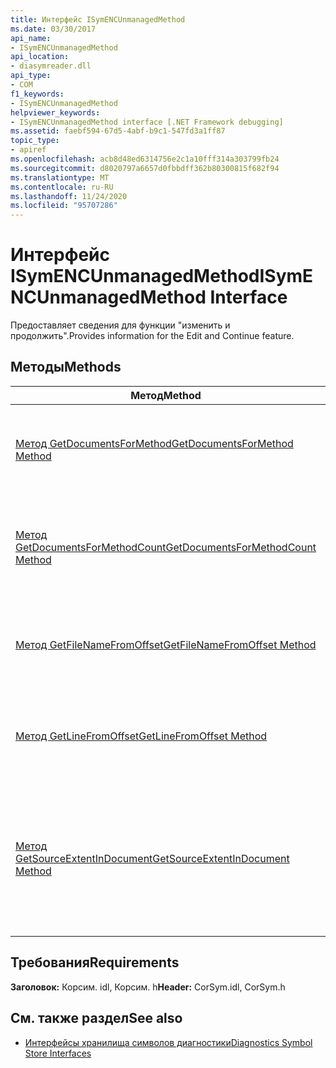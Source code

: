 ```yaml
---
title: Интерфейс ISymENCUnmanagedMethod
ms.date: 03/30/2017
api_name:
- ISymENCUnmanagedMethod
api_location:
- diasymreader.dll
api_type:
- COM
f1_keywords:
- ISymENCUnmanagedMethod
helpviewer_keywords:
- ISymENCUnmanagedMethod interface [.NET Framework debugging]
ms.assetid: faebf594-67d5-4abf-b9c1-547fd3a1ff87
topic_type:
- apiref
ms.openlocfilehash: acb8d48ed6314756e2c1a10fff314a303799fb24
ms.sourcegitcommit: d8020797a6657d0fbbdff362b80300815f682f94
ms.translationtype: MT
ms.contentlocale: ru-RU
ms.lasthandoff: 11/24/2020
ms.locfileid: "95707286"
---
```

# <a name="isymencunmanagedmethod-interface"></a><span data-ttu-id="f301d-102">Интерфейс ISymENCUnmanagedMethod</span><span class="sxs-lookup"><span data-stu-id="f301d-102">ISymENCUnmanagedMethod Interface</span></span>

<span data-ttu-id="f301d-103">Предоставляет сведения для функции "изменить и продолжить".</span><span class="sxs-lookup"><span data-stu-id="f301d-103">Provides information for the Edit and Continue feature.</span></span>  
  
## <a name="methods"></a><span data-ttu-id="f301d-104">Методы</span><span class="sxs-lookup"><span data-stu-id="f301d-104">Methods</span></span>  
  
|<span data-ttu-id="f301d-105">Метод</span><span class="sxs-lookup"><span data-stu-id="f301d-105">Method</span></span>|<span data-ttu-id="f301d-106">Описание</span><span class="sxs-lookup"><span data-stu-id="f301d-106">Description</span></span>|  
|------------|-----------------|  
|[<span data-ttu-id="f301d-107">Метод GetDocumentsForMethod</span><span class="sxs-lookup"><span data-stu-id="f301d-107">GetDocumentsForMethod Method</span></span>](isymencunmanagedmethod-getdocumentsformethod-method.md)|<span data-ttu-id="f301d-108">Возвращает документы, в которых у этого метода есть строки.</span><span class="sxs-lookup"><span data-stu-id="f301d-108">Gets the documents that this method has lines in.</span></span>|  
|[<span data-ttu-id="f301d-109">Метод GetDocumentsForMethodCount</span><span class="sxs-lookup"><span data-stu-id="f301d-109">GetDocumentsForMethodCount Method</span></span>](isymencunmanagedmethod-getdocumentsformethodcount-method.md)|<span data-ttu-id="f301d-110">Возвращает число документов, в которых у этого метода есть строки.</span><span class="sxs-lookup"><span data-stu-id="f301d-110">Gets the number of documents that this method has lines in.</span></span>|  
|[<span data-ttu-id="f301d-111">Метод GetFileNameFromOffset</span><span class="sxs-lookup"><span data-stu-id="f301d-111">GetFileNameFromOffset Method</span></span>](isymencunmanagedmethod-getfilenamefromoffset-method.md)|<span data-ttu-id="f301d-112">Возвращает имя файла для строки, связанной со смещением.</span><span class="sxs-lookup"><span data-stu-id="f301d-112">Gets the file name for the line associated with an offset.</span></span>|  
|[<span data-ttu-id="f301d-113">Метод GetLineFromOffset</span><span class="sxs-lookup"><span data-stu-id="f301d-113">GetLineFromOffset Method</span></span>](isymencunmanagedmethod-getlinefromoffset-method.md)|<span data-ttu-id="f301d-114">Возвращает сведения о строке, связанные со смещением.</span><span class="sxs-lookup"><span data-stu-id="f301d-114">Gets the line information associated with an offset.</span></span>|  
|[<span data-ttu-id="f301d-115">Метод GetSourceExtentInDocument</span><span class="sxs-lookup"><span data-stu-id="f301d-115">GetSourceExtentInDocument Method</span></span>](isymencunmanagedmethod-getsourceextentindocument-method.md)|<span data-ttu-id="f301d-116">Возвращает наименьшую начальную строку и самую новую конечную строку для метода в определенном документе.</span><span class="sxs-lookup"><span data-stu-id="f301d-116">Gets the smallest start line and largest end line for the method in a specific document.</span></span>|  
  
## <a name="requirements"></a><span data-ttu-id="f301d-117">Требования</span><span class="sxs-lookup"><span data-stu-id="f301d-117">Requirements</span></span>  

 <span data-ttu-id="f301d-118">**Заголовок:** Корсим. idl, Корсим. h</span><span class="sxs-lookup"><span data-stu-id="f301d-118">**Header:** CorSym.idl, CorSym.h</span></span>  
  
## <a name="see-also"></a><span data-ttu-id="f301d-119">См. также раздел</span><span class="sxs-lookup"><span data-stu-id="f301d-119">See also</span></span>

- [<span data-ttu-id="f301d-120">Интерфейсы хранилища символов диагностики</span><span class="sxs-lookup"><span data-stu-id="f301d-120">Diagnostics Symbol Store Interfaces</span></span>](diagnostics-symbol-store-interfaces.md)
